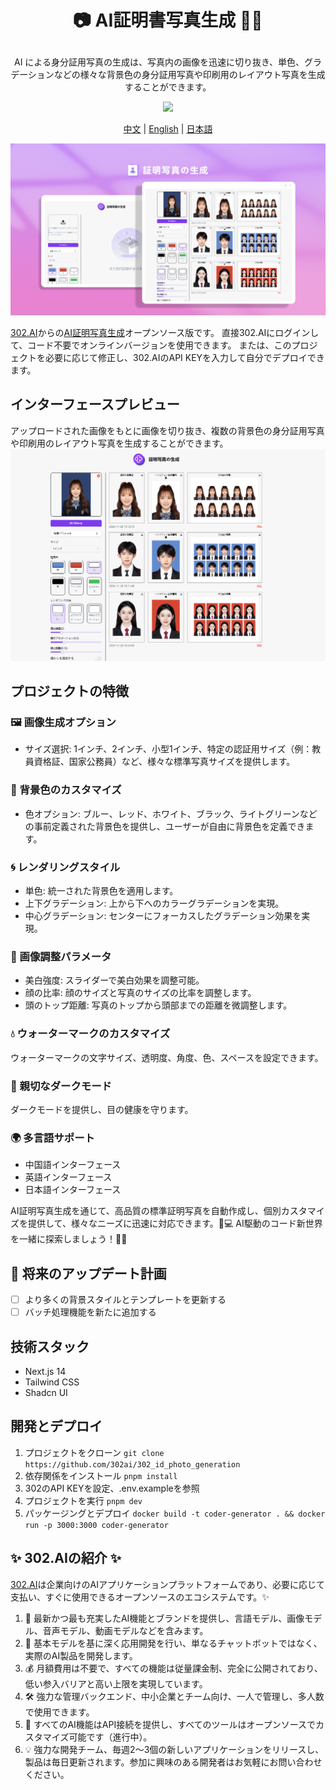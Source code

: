 # <p align="center">📷 AI証明書写真生成 🚀✨</p>

<p align="center">AI による身分証用写真の生成は、写真内の画像を迅速に切り抜き、単色、グラデーションなどの様々な背景色の身分証用写真や印刷用のレイアウト写真を生成することができます。</p>

<p align="center"><a href="https://302.ai/ja/tools/idphotos/" target="blank"><img src="https://file.302.ai/gpt/imgs/github/20250102/72a57c4263944b73bf521830878ae39a.png" /></a></p >

<p align="center"><a href="README_zh.md">中文</a> | <a href="README.md">English</a> | <a href="README_ja.md">日本語</a></p>

![インターフェースプレビュー](docs/证件照生成jp.png)

[302.AI](https://302.ai/ja/)からの[AI証明写真生成](https://302.ai/ja/tools/idphotos/)オープンソース版です。
直接302.AIにログインして、コード不要でオンラインバージョンを使用できます。
または、このプロジェクトを必要に応じて修正し、302.AIのAPI KEYを入力して自分でデプロイできます。

## インターフェースプレビュー
アップロードされた画像をもとに画像を切り抜き、複数の背景色の身分証用写真や印刷用のレイアウト写真を生成することができます。
![インターフェースプレビュー](docs/证件照3.png)

## プロジェクトの特徴
### 🖼️ 画像生成オプション
   - サイズ選択: 1インチ、2インチ、小型1インチ、特定の認証用サイズ（例：教員資格証、国家公務員）など、様々な標準写真サイズを提供します。

### 🎨 背景色のカスタマイズ
   - 色オプション: ブルー、レッド、ホワイト、ブラック、ライトグリーンなどの事前定義された背景色を提供し、ユーザーが自由に背景色を定義できます。

### 🌀 レンダリングスタイル
   - 単色: 統一された背景色を適用します。
   - 上下グラデーション: 上から下へのカラーグラデーションを実現。
   - 中心グラデーション: センターにフォーカスしたグラデーション効果を実現。

### 🔧 画像調整パラメータ
   - 美白強度: スライダーで美白効果を調整可能。
   - 顔の比率: 顔のサイズと写真のサイズの比率を調整します。
   - 頭のトップ距離: 写真のトップから頭部までの距離を微調整します。

### 💧 ウォーターマークのカスタマイズ
ウォーターマークの文字サイズ、透明度、角度、色、スペースを設定できます。

### 🌙 親切なダークモード
ダークモードを提供し、目の健康を守ります。

### 🌍 多言語サポート
- 中国語インターフェース
- 英語インターフェース
- 日本語インターフェース

AI証明写真生成を通じて、高品質の標準証明写真を自動作成し、個別カスタマイズを提供して、様々なニーズに迅速に対応できます。🎉💻 AI駆動のコード新世界を一緒に探索しましょう！🌟🚀

## 🚩 将来のアップデート計画
- [ ] より多くの背景スタイルとテンプレートを更新する
- [ ] バッチ処理機能を新たに追加する

## 技術スタック
- Next.js 14
- Tailwind CSS
- Shadcn UI

## 開発とデプロイ
1. プロジェクトをクローン `git clone https://github.com/302ai/302_id_photo_generation`
2. 依存関係をインストール `pnpm install`
3. 302のAPI KEYを設定、.env.exampleを参照
4. プロジェクトを実行 `pnpm dev`
5. パッケージングとデプロイ `docker build -t coder-generator . && docker run -p 3000:3000 coder-generator`


## ✨ 302.AIの紹介 ✨
[302.AI](https://302.ai)は企業向けのAIアプリケーションプラットフォームであり、必要に応じて支払い、すぐに使用できるオープンソースのエコシステムです。✨
1. 🧠 最新かつ最も充実したAI機能とブランドを提供し、言語モデル、画像モデル、音声モデル、動画モデルなどを含みます。
2. 🚀 基本モデルを基に深く応用開発を行い、単なるチャットボットではなく、実際のAI製品を開発します。
3. 💰 月額費用は不要で、すべての機能は従量課金制、完全に公開されており、低い参入バリアと高い上限を実現しています。
4. 🛠 強力な管理バックエンド、中小企業とチーム向け、一人で管理し、多人数で使用できます。
5. 🔗 すべてのAI機能はAPI接続を提供し、すべてのツールはオープンソースでカスタマイズ可能です（進行中）。
6. 💡 強力な開発チーム、毎週2〜3個の新しいアプリケーションをリリースし、製品は毎日更新されます。参加に興味のある開発者はお気軽にお問い合わせください。
